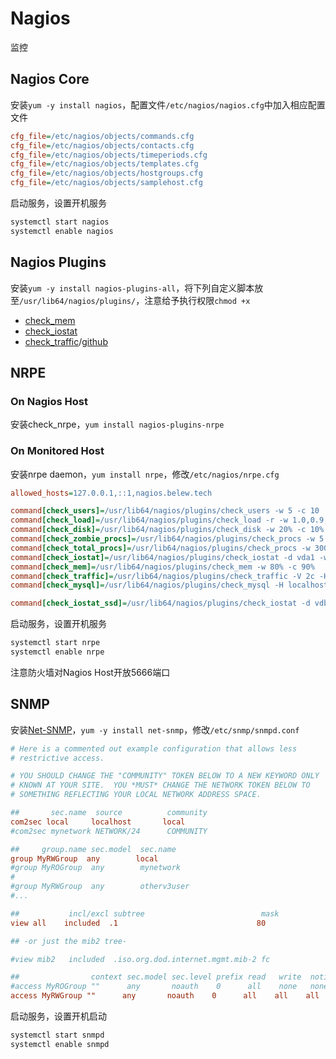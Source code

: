 # Nagios
监控
## Nagios Core
安装`yum -y install nagios`，配置文件`/etc/nagios/nagios.cfg`中加入相应配置文件
```cfg
cfg_file=/etc/nagios/objects/commands.cfg
cfg_file=/etc/nagios/objects/contacts.cfg
cfg_file=/etc/nagios/objects/timeperiods.cfg
cfg_file=/etc/nagios/objects/templates.cfg
cfg_file=/etc/nagios/objects/hostgroups.cfg
cfg_file=/etc/nagios/objects/samplehost.cfg
```

启动服务，设置开机服务
```bash
systemctl start nagios
systemctl enable nagios
```
## Nagios Plugins
安装`yum -y install nagios-plugins-all`，将下列自定义脚本放至`/usr/lib64/nagios/plugins/`，注意给予执行权限`chmod +x`
* [check_mem](https://exchange.nagios.org/directory/Plugins/Operating-Systems/Linux/check_mem/details)
* [check_iostat](https://exchange.nagios.org/directory/Plugins/Operating-Systems/Linux/check_iostat--2D-I-2FO-statistics--2D-updated-2016/details)
* [check_traffic](https://exchange.nagios.org/directory/Plugins/Network-Connections%2C-Stats-and-Bandwidth/check_traffic-2Esh/details)/[github](https://github.com/cloved/check_traffic)

## NRPE
### On Nagios Host
安装check_nrpe，`yum install nagios-plugins-nrpe`

### On Monitored Host
安装nrpe daemon，`yum install nrpe`，修改`/etc/nagios/nrpe.cfg`
```cfg
allowed_hosts=127.0.0.1,::1,nagios.belew.tech

command[check_users]=/usr/lib64/nagios/plugins/check_users -w 5 -c 10
command[check_load]=/usr/lib64/nagios/plugins/check_load -r -w 1.0,0.9,0.8 -c 1.3,1.15,1.0
command[check_disk]=/usr/lib64/nagios/plugins/check_disk -w 20% -c 10% -p /dev/vda1 # -C -w 20 -c 10 -p /dev/vdb1 -u GiB
command[check_zombie_procs]=/usr/lib64/nagios/plugins/check_procs -w 5 -c 10 -s Z
command[check_total_procs]=/usr/lib64/nagios/plugins/check_procs -w 300 -c 500
command[check_iostat]=/usr/lib64/nagios/plugins/check_iostat -d vda1 -w 1200,84000,84000,50 -c 2000,96000,96000,100
command[check_mem]=/usr/lib64/nagios/plugins/check_mem -w 80% -c 90%
command[check_traffic]=/usr/lib64/nagios/plugins/check_traffic -V 2c -H localhost -C local -N eth0 -w 80000,16000 -c 90000,18000 
command[check_mysql]=/usr/lib64/nagios/plugins/check_mysql -H localhost -u username -p password

command[check_iostat_ssd]=/usr/lib64/nagios/plugins/check_iostat -d vdb1 -w 16000,240000,240000,50 -c 18000,270000,270000,100
```

启动服务，设置开机服务
```bash
systemctl start nrpe
systemctl enable nrpe
```
注意防火墙对Nagios Host开放5666端口

## SNMP
安装[Net-SNMP](http://www.net-snmp.org/)，`yum -y install net-snmp`，修改`/etc/snmp/snmpd.conf`
```conf
# Here is a commented out example configuration that allows less
# restrictive access.

# YOU SHOULD CHANGE THE "COMMUNITY" TOKEN BELOW TO A NEW KEYWORD ONLY
# KNOWN AT YOUR SITE.  YOU *MUST* CHANGE THE NETWORK TOKEN BELOW TO
# SOMETHING REFLECTING YOUR LOCAL NETWORK ADDRESS SPACE.

##       sec.name  source          community
com2sec local     localhost       local
#com2sec mynetwork NETWORK/24      COMMUNITY

##     group.name sec.model  sec.name
group MyRWGroup  any        local
#group MyROGroup  any        mynetwork
#
#group MyRWGroup  any        otherv3user
#...

##           incl/excl subtree                          mask
view all    included  .1                               80

## -or just the mib2 tree-

#view mib2   included  .iso.org.dod.internet.mgmt.mib-2 fc

##                context sec.model sec.level prefix read   write  notif
#access MyROGroup ""      any       noauth    0      all    none   none
access MyRWGroup ""      any       noauth    0      all    all    all
```
启动服务，设置开机启动
```bash
systemctl start snmpd
systemctl enable snmpd
```

